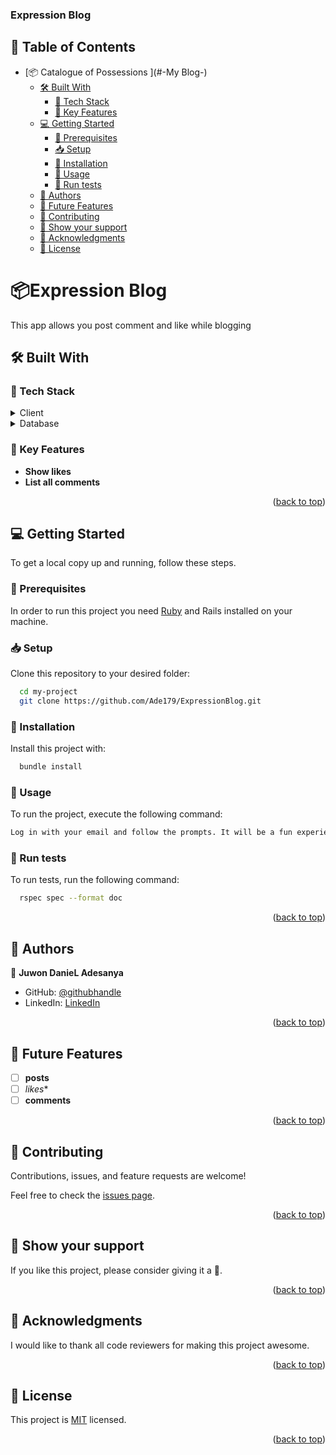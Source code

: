 
  <h3><b>Expression Blog</b></h3>




## 📗 Table of Contents

- [📦 Catalogue of Possessions ](#-My Blog-)
  - [🛠 Built With ](#-built-with-)
    - [🧰 Tech Stack ](#-tech-stack-)
    - [🎯 Key Features ](#-key-features-)
  - [💻 Getting Started ](#-getting-started-)
    - [📃 Prerequisites](#-prerequisites)
    - [📥 Setup](#-setup)
    - [💾 Installation](#-installation)
    - [📱 Usage](#-usage)
    - [🧪 Run tests](#-run-tests)
  - [👥 Authors ](#-authors-)
  - [🔭 Future Features ](#-future-features-)
  - [🤝 Contributing ](#-contributing-)
  - [💖 Show your support ](#-show-your-support-)
  - [🙏 Acknowledgments ](#-acknowledgments-)
  - [📜 License ](#-license-)


# 📦Expression Blog <a name="about-project"></a>
This app allows you post  comment and like while blogging

## 🛠 Built With <a name="built-with"></a>

### 🧰 Tech Stack <a name="tech-stack"></a>

<details>
  <summary>Client</summary>
  <ul>
    <li><a href="https://www.ruby-lang.org/en/">Ruby</a></li>
  </ul>
</details>

<details>
<summary>Database</summary>
  <ul>
    <li><a href="https://www.postgresql.org/">PostgreSQL</a></li>
  </ul>
</details>


### 🎯 Key Features <a name="key-features"></a>

- **Show likes**
- **List all comments**


<p align="right">(<a href="#readme-top">back to top</a>)</p>


## 💻 Getting Started <a name="getting-started"></a>

To get a local copy up and running, follow these steps.

### 📃 Prerequisites

In order to run this project you need [Ruby](https://www.ruby-lang.org/en/)  and Rails installed on your machine.


### 📥 Setup

Clone this repository to your desired folder:

```sh
  cd my-project
  git clone https://github.com/Ade179/ExpressionBlog.git
```

### 💾 Installation

Install this project with:

```sh
  bundle install
```

### 📱 Usage

To run the project, execute the following command:

```sh
Log in with your email and follow the prompts. It will be a fun experience
```

### 🧪 Run tests

To run tests, run the following command:

```sh
  rspec spec --format doc
```

<p align="right">(<a href="#readme-top">back to top</a>)</p>


## 👥 Authors <a name="authors"></a>

👤 **Juwon DanieL Adesanya**

- GitHub: [@githubhandle](https://github.com/Ade179)
- LinkedIn: [LinkedIn](https://www.linkedin.com/in/adejuwon-adesanya-237b54239/)


<p align="right">(<a href="#readme-top">back to top</a>)</p>


## 🔭 Future Features <a name="future-features"></a>

- [ ] **posts**
- [ ] *likes**
- [ ] **comments**

<p align="right">(<a href="#readme-top">back to top</a>)</p>


## 🤝 Contributing <a name="contributing"></a>

Contributions, issues, and feature requests are welcome!

Feel free to check the [issues page](../../issues/).

<p align="right">(<a href="#readme-top">back to top</a>)</p>


## 💖 Show your support <a name="support"></a>

If you like this project, please consider giving it a 🌟.

<p align="right">(<a href="#readme-top">back to top</a>)</p>


## 🙏 Acknowledgments <a name="acknowledgements"></a>

I would like to thank all code reviewers for making this project awesome.


<p align="right">(<a href="#readme-top">back to top</a>)</p>


## 📜 License <a name="license"></a>

This project is [MIT](./MIT.md) licensed.

<p align="right">(<a href="#readme-top">back to top</a>)</p>
